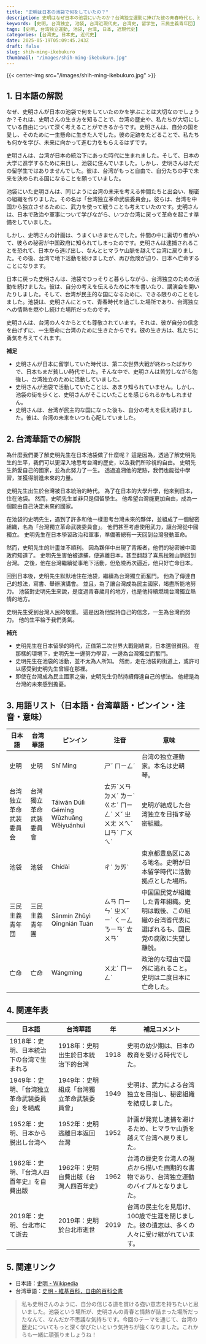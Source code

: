 ```yaml
---
title: "史明は日本の池袋で何をしていたの？"
description: 史明はなぜ日本の池袋にいたのか？台湾独立運動に捧げた彼の青春時代と、池袋での活動を解説します。
keywords: [史明, 台湾独立, 池袋, 台湾近現代史, 台湾史, 留学生, 三民主義青年団]
tags: [史明, 台湾独立運動, 池袋, 台湾, 日本, 近現代史]
categories: [台湾史, 日本史, 近代史]
date: 2025-05-19T05:09:45.243Z
draft: false
slug: shih-ming-ikebukuro
thumbnail: "/images/shih-ming-ikebukuro.jpg"
---
```


{{< center-img src="/images/shih-ming-ikebukuro.jpg" >}}

## 1. 日本語の解説

なぜ、史明さんが日本の池袋で何をしていたのかを学ぶことは大切なのでしょうか？それは、史明さんの生き方を知ることで、台湾の歴史や、私たちが大切にしている自由について深く考えることができるからです。史明さんは、自分の国を愛し、そのために一生懸命に生きた人でした。彼の足跡をたどることで、私たちも何かを学び、未来に向かって進む力をもらえるはずです。

史明さんは、台湾が日本の統治下にあった時代に生まれました。そして、日本の大学に進学するために来日し、池袋に住んでいました。しかし、史明さんはただの留学生ではありませんでした。彼は、台湾がもっと自由で、自分たちの手で未来を決められる国になることを願っていました。

池袋にいた史明さんは、同じように台湾の未来を考える仲間たちと出会い、秘密の組織を作りました。その名は「台湾独立革命武装委員会」。彼らは、台湾を中国から独立させるために、武力を使って戦うことも考えていたのです。史明さんは、日本で政治や軍事について学びながら、いつか台湾に戻って革命を起こす準備をしていました。

しかし、史明さんの計画は、うまくいきませんでした。仲間の中に裏切り者がいて、彼らの秘密が中国政府に知られてしまったのです。史明さんは逮捕されることを恐れて、日本から逃げ出し、なんとヒマラヤ山脈を越えて台湾に戻りました。その後、台湾で地下活動を続けましたが、再び危険が迫り、日本へ亡命することになります。

日本に戻った史明さんは、池袋でひっそりと暮らしながら、台湾独立のための活動を続けました。彼は、自分の考えを伝えるために本を書いたり、講演会を開いたりしました。そして、台湾が民主的な国になるために、できる限りのことをしました。池袋は、史明さんにとって、青春時代を過ごした場所であり、台湾独立への情熱を燃やし続けた場所だったのです。

史明さんは、台湾の人々からとても尊敬されています。それは、彼が自分の信念を曲げずに、一生懸命に台湾のために生きたからです。彼の生き方は、私たちに勇気を与えてくれます。

**補足**

*   史明さんが日本に留学していた時代は、第二次世界大戦が終わったばかりで、日本もまだ貧しい時代でした。そんな中で、史明さんは苦労しながら勉強し、台湾独立のために活動していました。
*   史明さんが池袋で活動していたことは、あまり知られていません。しかし、池袋の街を歩くと、史明さんがそこにいたことを感じられるかもしれません。
*   史明さんは、台湾が民主的な国になった後も、自分の考えを伝え続けました。彼は、台湾の未来をいつも心配していました。

## 2. 台湾華語での解説

為什麼我們要了解史明先生在日本池袋做了什麼呢？ 這是因為，透過了解史明先生的生平，我們可以更深入地思考台灣的歷史，以及我們所珍視的自由。 史明先生熱愛自己的國家，並為此努力了一生。 透過追溯他的足跡，我們也能從中學習，並獲得前進未來的力量。

史明先生出生於台灣被日本統治的時代。 為了在日本的大學升學，他來到日本，住在池袋。 然而，史明先生並非只是個留學生。 他希望台灣能更加自由，成為一個能由自己決定未來的國家。

在池袋的史明先生，遇到了許多和他一樣思考台灣未來的夥伴，並組成了一個秘密組織，名為「台灣獨立革命武裝委員會」。 他們甚至考慮使用武力，讓台灣從中國獨立。 史明先生在日本學習政治和軍事，準備著總有一天回到台灣發動革命。

然而，史明先生的計畫並不順利。 因為夥伴中出現了背叛者，他們的秘密被中國政府知道了。 史明先生害怕被逮捕，便逃離日本，甚至翻越了喜馬拉雅山脈回到台灣。 之後，他在台灣繼續從事地下活動，但危險再次逼近，他只好亡命日本。

回到日本後，史明先生默默地住在池袋，繼續為台灣獨立而奮鬥。 他為了傳達自己的想法，寫書、舉辦演講會。 並且，為了讓台灣成為民主國家，竭盡所能地努力。 池袋對史明先生來說，是度過青春歲月的地方，也是他持續燃燒台灣獨立熱情的地方。

史明先生受到台灣人民的敬重。 這是因為他堅持自己的信念，一生為台灣而努力。 他的生平給予我們勇氣。

**補充**

*   史明先生在日本留學的時代，正值第二次世界大戰剛結束，日本還很貧困。 在那樣的環境下，史明先生一邊努力學習，一邊為台灣獨立而奮鬥。
*   史明先生在池袋的活動，並不太為人所知。 然而，走在池袋的街道上，或許可以感受到史明先生曾經在那裡。
*   即使在台灣成為民主國家之後，史明先生仍然持續傳達自己的想法。 他總是為台灣的未來感到擔憂。

## 3. 用語リスト（日本語・台湾華語・ピンイン・注音・意味）

| 日本語           | 台湾華語        | ピンイン     | 注音      | 意味                                                                                                                               |
| -------------- | ------------- | -------- | ------- | ---------------------------------------------------------------------------------------------------------------------------------- |
| 史明            | 史明           | Shǐ Míng | ㄕˇ ㄇㄧㄥˊ | 台湾の独立運動家。本名は史朝琴。                                                                                                                             |
| 台湾独立革命武装委員会 | 台灣獨立革命武裝委員會 | Táiwān Dúlì Gémìng Wǔzhuāng Wěiyuánhuì | ㄊㄞˊㄨㄢ ㄉㄨˊ ㄌㄧˋ ㄍㄜˊ ㄇㄧㄥˋ ㄨˇ ㄓㄨㄤ ㄨㄟˇ ㄩㄢˊ ㄏㄨㄟˋ | 史明が結成した台湾独立を目指す秘密組織。                                                                                                                     |
| 池袋            | 池袋           | Chídài  | ㄔˊ ㄉㄞˋ  | 東京都豊島区にある地名。史明が日本留学時代に活動拠点とした場所。                                                                                                                 |
| 三民主義青年団   | 三民主義青年團  | Sānmín Zhǔyì Qīngnián Tuán | ㄙㄢ ㄇㄧㄣˊ ㄓㄨˇ ㄧˋ ㄑㄧㄥ ㄋㄧㄢˊ ㄊㄨㄢˊ | 中国国民党が組織した青年組織。史明は戦後、この組織の台湾省代表に選ばれるも、国民党の腐敗に失望し離脱。                                                                                       |
| 亡命            | 亡命           | Wángmìng | ㄨㄤˊ ㄇㄧㄥˋ | 政治的な理由で国外に逃れること。史明は二度日本に亡命した。                                                                                                                   |

## 4. 関連年表

| 日本語                               | 台湾華語                                  | 年 | 補足コメント                                                                                                                               |
| ---------------------------------- | ------------------------------------- | -- | ---------------------------------------------------------------------------------------------------------------------------------------- |
| 1918年：史明、日本統治下の台湾で生まれる             | 1918年：史明出生於日本統治下的台灣                        | 1918 | 史明の幼少期は、日本の教育を受ける時代でした。                                                                                                              |
| 1949年：史明、「台湾独立革命武装委員会」を結成        | 1949年：史明組成「台灣獨立革命武裝委員會」                    | 1949 | 史明は、武力による台湾独立を目指し、秘密組織を結成しました。                                                                                                         |
| 1952年：史明、日本から脱出し台湾へ               | 1952年：史明逃離日本返回台灣                          | 1952 | 計画が発覚し逮捕を避けるため、ヒマラヤ山脈を越えて台湾へ戻りました。                                                                                                  |
| 1962年：史明、『台湾人四百年史』を自費出版           | 1962年：史明自費出版《台灣人四百年史》                      | 1962 | 台湾の歴史を台湾人の視点から描いた画期的な書物であり、台湾独立運動のバイブルとなりました。                                                                                              |
| 2019年：史明、台北市にて逝去                    | 2019年：史明於台北市逝世                             | 2019 | 台湾の民主化を見届け、100歳で生涯を閉じました。彼の遺志は、多くの人々に受け継がれています。                                                                                           |

## 5. 関連リンク

*   日本語：[史明 - Wikipedia](https://ja.wikipedia.org/wiki/%E5%8F%B2%E6%98%8E)
*   台湾華語：[史明 - 維基百科，自由的百科全書](https://zh.wikipedia.org/wiki/%E5%8F%B2%E6%98%8E)

> 私も史明さんのように、自分の信じる道を貫ける強い意志を持ちたいと思いました。池袋という場所が、史明さんの青春と情熱が詰まった場所だったなんて、なんだか不思議な気持ちです。今回のテーマを通じて、台湾の歴史についてもっと深く学びたいという気持ちが強くなりました。これからも一緒に頑張りましょうね！
